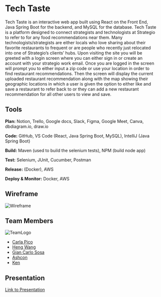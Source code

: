 
# Tech Taste

Tech Taste is an interactive web app built using React on the Front End, Java Spring Boot for the backend, and MySQL for the database. Tech Taste is a platform designed to connect strategists and technologists at Strategio to refer to for any food recommendations near them. Many technologists/strategists are either locals who love sharing about their favorite restaurants to frequent or are people who recently just relocated into one of Strategio’s clients’ hubs.  Upon visiting the site you will be greeted with a login screen where you can either sign in or create an account with your strategio work email. Once you are logged in the screen will prompt you to either input a zip code or use your location in order to find restaurant recommendations. Then the screen will display the current uploaded restaurant recommendation along with the map showing their geographic locations in which a user is given the option to either like and save a restaurant to refer back to or they can add a new restaurant recommendation for all other users to view and save. 


## Tools 

**Plan:** Notion, Trello,  Google docs, Slack, Figma, Google Meet, Canva, dbdiagram.io, draw.io


**Code:**  GitHub, VS Code (React, Java Spring Boot, MySQL), IntelliJ (Java Spring Boot)

**Build:** Maven (used to build the selenium tests), NPM (build node app)

**Test:** Selenium, JUnit, Cucumber, Postman

**Release:** (Docker), AWS

**Deploy & Monitor:** Docker, AWS


## Wireframe


![Wireframe](https://dev-to-uploads.s3.amazonaws.com/uploads/articles/th5xamgrr6se0x5ro4g6.png)



## Team Members

![TeamLogo](https://dev-to-uploads.s3.amazonaws.com/uploads/articles/th5xamgrr6se0x5ro4g6.png)


- [Carla Pico](https://github.com/carlapico)
- [Heng Wang](https://github.com/zerotume)
- [Gian Carlo Sosa](https://github.com/lordSosa15)
- [Ashcon ](https://github.com/zerotume)
- [Ken](https://github.com/zerotume)


## Presentation

[Link to Presentation](https://docs.google.com/presentation/d/10IBL_DIT2WXWts2Suln5BUo2m7RfBRI-/edit?usp=sharing&ouid=115677951503615423815&rtpof=true&sd=true)
